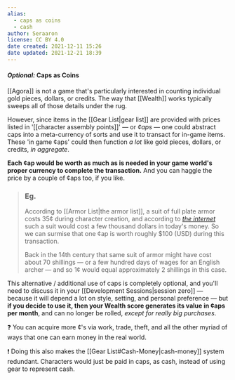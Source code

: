 ```yaml
---
alias:
  - caps as coins
  - cash
author: Seraaron
license: CC BY 4.0
date created: 2021-12-11 15:26
date updated: 2021-12-21 18:39
---
```


#### _Optional:_ Caps as Coins

[[Agora]] is not a game that's particularly interested in counting individual gold pieces, dollars, or credits. The way that [[Wealth]] works typically sweeps all of those details under the rug.

However, since items in the [[Gear List|gear list]]  are provided with prices listed in '[[character assembly points]]' — or _¢aps_ — one could abstract caps into a meta-currency of sorts and use it to transact for in-game items. These 'in game ¢aps' could then function _a lot_ like gold pieces, dollars, or credits, _in aggregate_.

**Each ¢ap would be worth as much as is needed in your game world's proper currency to complete the transaction.** And you can haggle the price by a couple of ¢aps too, if you like.

> ### Eg.
>
> According to [[Armor List|the armor list]], a suit of full plate armor costs 35¢ during character creation, and according to _[the internet](https://duckduckgo.com/)_ such a suit would cost a few thousand dollars in today's money. So we can surmise that one ¢ap is worth roughly $100 (USD) during this transaction.
>
> Back in the 14th century that same suit of armor might have cost about 70 shillings — or a few hundred days of wages for an English archer — and so 1¢ would equal approximately 2 shillings in this case.

This alternative / additional use of caps is completely optional, and you'll need to discuss it in your [[Development Sessions|session zero]] — because it will depend a lot on style, setting, and personal preference — but **if you decide to use it, then your Wealth score generates its value in ¢aps per month**, and can no longer be rolled, _except for really big purchases_.

❓ You can acquire more ¢'s via work, trade, theft, and all the other myriad of ways that one can earn money in the real world.

❗ Doing this also makes the [[Gear List#Cash-Money|cash-money]] system redundant. Characters would just be paid in caps, as cash, instead of using gear to represent cash.
